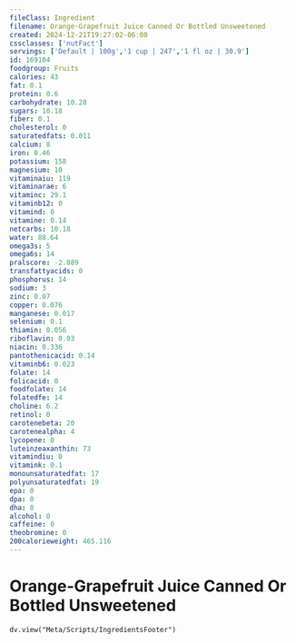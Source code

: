 ```yaml
---
fileClass: Ingredient
filename: Orange-Grapefruit Juice Canned Or Bottled Unsweetened
created: 2024-12-21T19:27:02-06:00
cssclasses: ['nutFact']
servings: ['Default | 100g','1 cup | 247','1 fl oz | 30.9']
id: 169104
foodgroup: Fruits
calories: 43
fat: 0.1
protein: 0.6
carbohydrate: 10.28
sugars: 10.18
fiber: 0.1
cholesterol: 0
saturatedfats: 0.011
calcium: 8
iron: 0.46
potassium: 158
magnesium: 10
vitaminaiu: 119
vitaminarae: 6
vitaminc: 29.1
vitaminb12: 0
vitamind: 0
vitamine: 0.14
netcarbs: 10.18
water: 88.64
omega3s: 5
omega6s: 14
pralscore: -2.889
transfattyacids: 0
phosphorus: 14
sodium: 3
zinc: 0.07
copper: 0.076
manganese: 0.017
selenium: 0.1
thiamin: 0.056
riboflavin: 0.03
niacin: 0.336
pantothenicacid: 0.14
vitaminb6: 0.023
folate: 14
folicacid: 0
foodfolate: 14
folatedfe: 14
choline: 6.2
retinol: 0
carotenebeta: 20
carotenealpha: 4
lycopene: 0
luteinzeaxanthin: 73
vitamindiu: 0
vitamink: 0.1
monounsaturatedfat: 17
polyunsaturatedfat: 19
epa: 0
dpa: 0
dha: 0
alcohol: 0
caffeine: 0
theobromine: 0
200calorieweight: 465.116
---
```


# Orange-Grapefruit Juice Canned Or Bottled Unsweetened

```dataviewjs
dv.view("Meta/Scripts/IngredientsFooter")
```